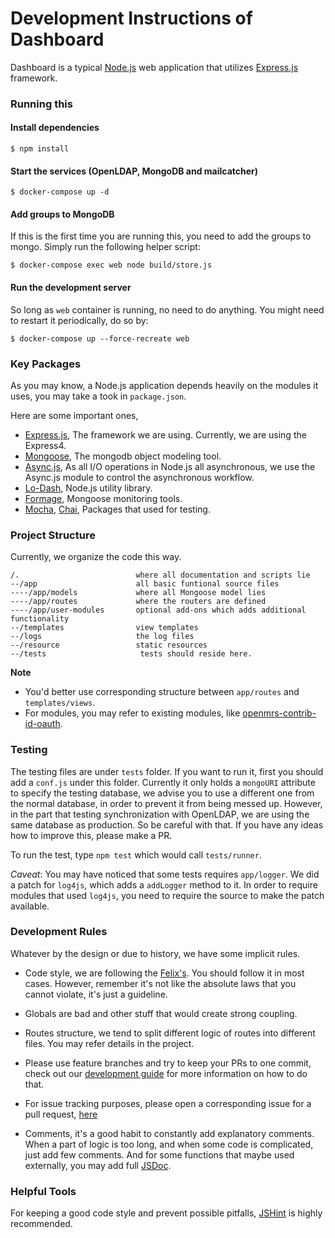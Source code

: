 Development Instructions of Dashboard
===

Dashboard is a typical [Node.js][1] web application that utilizes [Express.js][0] framework.

### Running this

#### Install dependencies

``` shell
$ npm install
```

#### Start the services (OpenLDAP, MongoDB and mailcatcher)

``` shell
$ docker-compose up -d
```

#### Add groups to MongoDB
If this is the first time you are running this, you need to add the groups to mongo. Simply run the following helper script:

``` shell
$ docker-compose exec web node build/store.js
```

#### Run the development server

So long as `web` container is running, no need to do anything. You might need to restart it periodically, do so by:

``` shell
$ docker-compose up --force-recreate web
```

### Key Packages
As you may know, a Node.js application depends heavily on the modules it uses, you may take a took in `package.json`.

Here are some important ones,

+ [Express.js][0], The framework we are using.
    Currently, we are using the Express4.
+ [Mongoose][3], The mongodb object modeling tool.
+ [Async.js][2], As all I/O operations in Node.js all asynchronous, we use the Async.js module to control the asynchronous workflow.
+ [Lo-Dash][5], Node.js utility library.
+ [Formage][6], Mongoose monitoring tools.
+ [Mocha](http://mochajs.org), [Chai](http://chaijs.com/), Packages that used for testing.

### Project Structure
Currently, we organize the code this way.

```
/.                          where all documentation and scripts lie
--/app                      all basic funtional source files
----/app/models             where all Mongoose model lies
----/app/routes             where the routers are defined
----/app/user-modules       optional add-ons which adds additional functionality
--/templates                view templates
--/logs                     the log files
--/resource                 static resources
--/tests                     tests should reside here.
```
**Note**
+ You'd better use corresponding structure between `app/routes` and `templates/views`.
+ For modules, you may refer to existing modules, like [openmrs-contrib-id-oauth](https://github.com/openmrs/openmrs-contrib-id-oauth).

### Testing
The testing files are under `tests` folder. If you want to run it, first you should add a `conf.js` under this folder. Currently it only holds a `mongoURI` attribute to specify the testing database, we advise you to use a different one from the normal database, in order to prevent it from being messed up. However, in the part that testing synchronization with OpenLDAP, we are using the same database as production. So be careful with that. If you have any ideas how to improve this, please make a PR.

To run the test, type `npm test` which would call `tests/runner`.

*Caveat*: You may have noticed that some tests requires `app/logger`. We did a patch for `log4js`, which adds a `addLogger` method to it. In order to require modules that used `log4js`, you need to require the source to make the patch available.

### Development Rules
Whatever by the design or due to history, we have some implicit rules.

+ Code style, we are following the [Felix's](http://nodeguide.com/style.html). You should follow it in most cases. However, remember it's not like the absolute laws that you cannot violate, it's just a guideline.

+ Globals are bad and other stuff that would create strong coupling.

+ Routes structure, we tend to split different logic of routes into different files. You may refer details in the project.

+ Please use feature branches and try to keep your PRs to one commit, check out our [development guide][7] for more information on how to do that.

+ For issue tracking purposes, please open a corresponding issue for a pull request, [here](http://issues.openmrs.org/browse/ID)

+ Comments, it's a good habit to constantly add explanatory comments. When a part of logic is too long, and when some code is complicated, just add few comments. And for some functions that maybe used externally, you may add full [JSDoc](http://en.wikipedia.org/wiki/JSDoc).


### Helpful Tools

For keeping a good code style and prevent possible pitfalls, [JSHint](http://www.jshint.com/) is highly recommended.


[0]: http://expressjs.com/
[1]: http://nodejs.org/
[2]: https://github.com/caolan/async
[3]: http://mongoosejs.com/
[5]: http://lodash.com/
[6]: https://github.com/TheNodeILs/formage
[7]: http://en.flossmanuals.net/openmrs-developers-guide/development-process/
